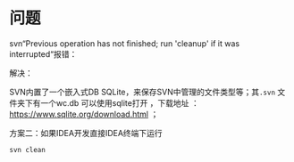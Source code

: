 

# 问题

svn“Previous operation has not finished; run 'cleanup' if it was interrupted“报错：

解决：

SVN内置了一个嵌入式DB SQLite，来保存SVN中管理的文件类型等；其` .svn ` 文件夹下有一个wc.db 可以使用sqlite打开 ，下载地址 ：https://www.sqlite.org/download.html ；

方案二：如果IDEA开发直接IDEA终端下运行

```shell
svn clean
```

